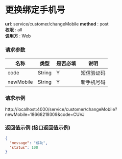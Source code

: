 更换绑定手机号
=======

**url**: service/customer/changeMobile
**method** : post  
**权限** : all  
**调用方** : Web

### 请求参数

|     名称  	 |  类型   | 是否必填  |             说明                                                   |
|------------|--------|----------|-------------------------------------------------------------------|
| code       | String | Y        | 短信验证码	                                                       |
| newMobile  | String | Y        | 新手机号码                                                          |

### 请求示例
http://localhost:4000/service/customer/changeMobile?newMobile=18668219309&code=CUVJ

### 返回值示例 (接口返回值示例)

```json
{
  "message": "成功",
  "status": 100
}
```